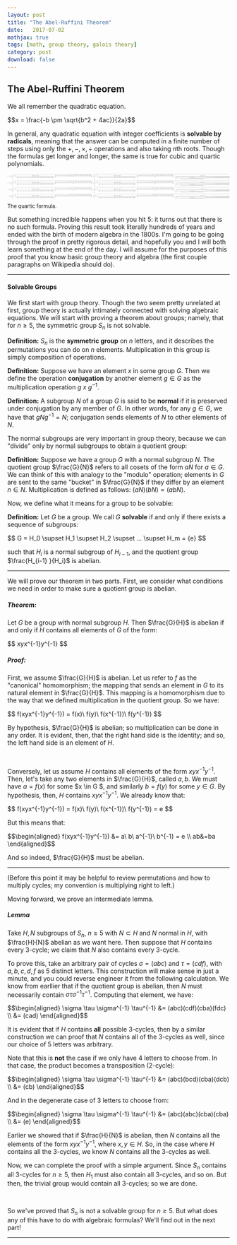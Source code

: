 ```yaml
---
layout: post
title: "The Abel-Ruffini Theorem"
date:   2017-07-02
mathjax: true
tags: [math, group theory, galois theory]
category: post
download: false
---
```


## The Abel-Ruffini Theorem 

We all remember the quadratic equation.

<p>
$$x = \frac{-b \pm \sqrt{b^2 + 4ac}}{2a}$$
</p>

In general, any quadratic equation with integer coefficients is **solvable by radicals**, meaning that the answer can be computed in a finite number of steps using only the $+, -, \times, \div$ operations and also taking $n$th roots. Though the formulas get longer and longer, the same is true for cubic and quartic polynomials.

<center><img src="/assets/quartic.png"></center>

<div class="caption">
<sub>The quartic formula.</sub>
</div>

But something incredible happens when you hit $5$: it turns out that there is no such formula. Proving this result took literally hundreds of years and ended with the birth of modern algebra in the $1800$s. I'm going to be going through the proof in pretty rigorous detail, and hopefully you and I will both learn something at the end of the day. I will assume for the purposes of this proof that you know basic group theory and algebra (the first couple paragraphs on Wikipedia should do).

---

#### Solvable Groups

We first start with group theory. Though the two seem pretty unrelated at first, group theory is actually intimately connected with solving algebraic equations. We will start with proving a theorem about groups; namely, that for $n \ge 5$, the symmetric group $S_n$ is not solvable.

**Definition:** $S_{n}$ is the **symmetric group** on $n$ letters, and it describes the permutations you can do on $n$ elements. Multiplication in this group is simply composition of operations.

**Definition:** Suppose we have an element $x$ in some group $G$. Then we define the operation **conjugation** by another element $g \in G$ as the multiplication operation $g\ x\ g^{-1}$.

**Definition:** A subgroup $N$ of a group $G$ is said to be **normal** if it is preserved under conjugation by any member of $G$. In other words, for any $g \in G$, we have that $gNg^{-1} = N$; conjugation sends elements of $N$ to other elements of $N$.

The normal subgroups are very important in group theory, because we can "divide" only by normal subgroups to obtain a quotient group:

**Definition:** Suppose we have a group $G$ with a normal subgroup $N$. The quotient group $\frac{G}{N}$ refers to all cosets of the form $aN$ for $a \in G$. We can think of this with analogy to the "modulo" operation; elements in $G$ are sent to the same "bucket" in $\frac{G}{N}$ if they differ by an element $n \in N$. Multiplication is defined as follows: $(aN)(bN) = (abN)$.

Now, we define what it means for a group to be solvable:

**Definition:** Let $G$ be a group. We call $G$ **solvable** if and only if there exists a sequence of subgroups:

<p>
$$
G = H_0 \supset H_1 \supset H_2 \supset ... \supset H_m = {e}
$$
</p>

such that $H_i$ is a normal subgroup of $H_{i-1}$, and the quotient group $\frac{H_{i-1} }{H_i}$ is abelian.

---

We will prove our theorem in two parts. First, we consider what conditions we need in order to make sure a quotient group is abelian.

##### Theorem:

Let $G$ be a group with normal subgroup $H$. Then $\frac{G}{H}$ is abelian if and only if $H$ contains all elements of $G$ of the form:
<p>
$$
xyx^{-1}y^{-1}
$$
</p>

##### Proof:

First, we assume $\frac{G}{H}$ is abelian. Let us refer to $f$ as the "canonical" homomorphism; the mapping that sends an element in $G$ to its natural element in $\frac{G}{H}$. This mapping is a homomorphism due to the way that we defined multiplication in the quotient group. So we have:

<p>
$$
f(xyx^{-1}y^{-1}) = f(x)\ f(y)\ f(x^{-1})\ f(y^{-1})
$$
</p>

By hypothesis, $\frac{G}{H}$ is abelian; so multiplication can be done in any order. It is evident, then, that the right hand side is the identity; and so, the left hand side is an element of $H$.

<br>

Conversely, let us assume $H$ contains all elements of the form $xyx^{-1}y^{-1}$. Then, let's take any two elements in $\frac{G}{H}$, called $a, b$. We must have $a = f(x)$ for some $x \in G $, and similarly $b = f(y)$ for some $y \in G$. By hypothesis, then, $H$ contains $xyx^{-1}y^{-1}$. We already know that:

<p>
$$
f(xyx^{-1}y^{-1}) = f(x)\ f(y)\ f(x^{-1})\ f(y^{-1}) = e
$$
</p>

But this means that:

<p>
$$\begin{aligned}
f(xyx^{-1}y^{-1}) &= a\ b\ a^{-1}\ b^{-1} = e \\
ab&=ba
\end{aligned}$$
</p>

And so indeed, $\frac{G}{H}$ must be abelian.

---

(Before this point it may be helpful to review permutations and how to multiply cycles; my convention is multiplying right to left.)

Moving forward, we prove an intermediate lemma. 

##### Lemma

Take $H,N$ subgroups of $S_n$, $n\ge 5$ with $N \subset H$ and $N$ normal in $H$, with $\frac{H}{N}$ abelian as we want here. Then suppose that $H$ contains every $3$-cycle; we claim that $N$ also contains every $3$-cycle.

To prove this, take an arbitrary pair of cycles $\sigma=(abc)$ and $\tau=(cdf)$, with $a,b,c,d,f$ as $5$ distinct letters. This construction will make sense in just a minute, and you could reverse engineer it from the following calculation. We know from earllier that if the quotient group is abelian, then $N$ must necessarily contain $\sigma \tau \sigma^{-1} \tau^{-1}$. Computing that element, we have:

<p>
$$\begin{aligned}
\sigma \tau \sigma^{-1} \tau^{-1} &= (abc)(cdf)(cba)(fdc) \\
&= (cad)
\end{aligned}$$
</p>

It is evident that if $H$ contains **all** possible $3$-cycles, then by a similar construction we can proof that $N$ contains all of the $3$-cycles as well, since our choice of $5$ letters was arbitrary.

Note that this is **not** the case if we only have 4 letters to choose from. In that case, the product becomes a transposition (2-cycle):

<p>
$$\begin{aligned}
\sigma \tau \sigma^{-1} \tau^{-1} &= (abc)(bcd)(cba)(dcb) \\
&= (cb)
\end{aligned}$$
</p>

And in the degenerate case of 3 letters to choose from:

<p>
$$\begin{aligned}
\sigma \tau \sigma^{-1} \tau^{-1} &= (abc)(abc)(cba)(cba) \\
&= (e)
\end{aligned}$$
</p>

Earlier we showed that if $\frac{H}{N}$ is abelian, then $N$ contains all the elements of the form $xyx^{-1}y^{-1}$, where $x,y \in H$. So, in the case where $H$ contains all the $3$-cycles, we know $N$ contains all the $3$-cycles as well.

Now, we can complete the proof with a simple argument. Since $S_n$ contains all $3$-cycles for $n\ge 5$, then $H_1$ must also contain all $3$-cycles, and so on. But then, the trivial group would contain all $3$-cycles; so we are done.

<br>

So we've proved that $S_n$ is not a solvable group for $n \ge 5$. But what does any of this have to do with algebraic formulas? We'll find out in the next part!

---